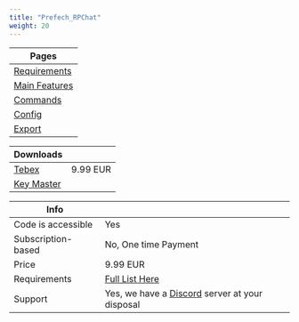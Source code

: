```yaml
---
title: "Prefech_RPChat"
weight: 20
---
```


Pages |
--- |
[Requirements](./requirments) |
[Main Features](./features) |
[Commands](./commands) |
[Config](./config) |
[Export](./export) |

Downloads | |
--- | -- |
[Tebex](https://prefech.tebex.io/package/4832919) | 9.99 EUR |
[Key Master](https://keymaster.fivem.net/asset-grants) |

Info | |
-- | -- |
Code is accessible | Yes |
Subscription-based | No, One time Payment |
Price | 9.99 EUR |
Requirements | [Full List Here](./requirments.md) |
Support | Yes, we have a [Discord](https://discord.gg/prefech) server at your disposal